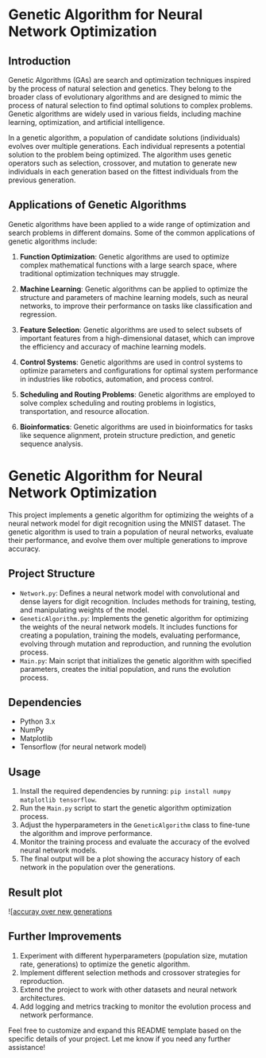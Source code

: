 # Genetic Algorithm for Neural Network Optimization

## Introduction

Genetic Algorithms (GAs) are search and optimization techniques inspired by the process of natural selection and genetics. They belong to the broader class of evolutionary algorithms and are designed to mimic the process of natural selection to find optimal solutions to complex problems. Genetic algorithms are widely used in various fields, including machine learning, optimization, and artificial intelligence.

In a genetic algorithm, a population of candidate solutions (individuals) evolves over multiple generations. Each individual represents a potential solution to the problem being optimized. The algorithm uses genetic operators such as selection, crossover, and mutation to generate new individuals in each generation based on the fittest individuals from the previous generation.

## Applications of Genetic Algorithms

Genetic algorithms have been applied to a wide range of optimization and search problems in different domains. Some of the common applications of genetic algorithms include:

1. **Function Optimization**: Genetic algorithms are used to optimize complex mathematical functions with a large search space, where traditional optimization techniques may struggle.

2. **Machine Learning**: Genetic algorithms can be applied to optimize the structure and parameters of machine learning models, such as neural networks, to improve their performance on tasks like classification and regression.

3. **Feature Selection**: Genetic algorithms are used to select subsets of important features from a high-dimensional dataset, which can improve the efficiency and accuracy of machine learning models.

4. **Control Systems**: Genetic algorithms are used in control systems to optimize parameters and configurations for optimal system performance in industries like robotics, automation, and process control.

5. **Scheduling and Routing Problems**: Genetic algorithms are employed to solve complex scheduling and routing problems in logistics, transportation, and resource allocation.

6. **Bioinformatics**: Genetic algorithms are used in bioinformatics for tasks like sequence alignment, protein structure prediction, and genetic sequence analysis.


# Genetic Algorithm for Neural Network Optimization

This project implements a genetic algorithm for optimizing the weights of a neural network model for digit recognition using the MNIST dataset. The genetic algorithm is used to train a population of neural networks, evaluate their performance, and evolve them over multiple generations to improve accuracy.

## Project Structure

- `Network.py`: Defines a neural network model with convolutional and dense layers for digit recognition. Includes methods for training, testing, and manipulating weights of the model.
- `GeneticAlgorithm.py`: Implements the genetic algorithm for optimizing the weights of the neural network models. It includes functions for creating a population, training the models, evaluating performance, evolving through mutation and reproduction, and running the evolution process.
- `Main.py`: Main script that initializes the genetic algorithm with specified parameters, creates the initial population, and runs the evolution process.

## Dependencies

- Python 3.x
- NumPy
- Matplotlib
- Tensorflow (for neural network model)

## Usage

1. Install the required dependencies by running: `pip install numpy matplotlib tensorflow`.
2. Run the `Main.py` script to start the genetic algorithm optimization process.
3. Adjust the hyperparameters in the `GeneticAlgorithm` class to fine-tune the algorithm and improve performance.
4. Monitor the training process and evaluate the accuracy of the evolved neural network models.
5. The final output will be a plot showing the accuracy history of each network in the population over the generations.
## Result plot
![[accuray over new generations](https://github.com/ShadmehrBakhtiary/genetic-optimization/blob/main/download.png?raw=true](https://github.com/ShadmehrBakhtiary/genetic-optimization/blob/main/Screenshot%202024-06-09%20165859.png?raw=true))
## Further Improvements

1. Experiment with different hyperparameters (population size, mutation rate, generations) to optimize the genetic algorithm.
2. Implement different selection methods and crossover strategies for reproduction.
3. Extend the project to work with other datasets and neural network architectures.
4. Add logging and metrics tracking to monitor the evolution process and network performance.


Feel free to customize and expand this README template based on the specific details of your project. Let me know if you need any further assistance!
